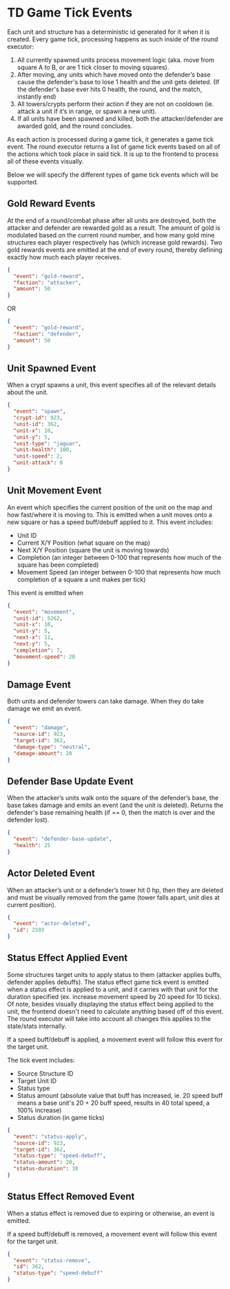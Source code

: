 # TD Game Tick Events

Each unit and structure has a deterministic id generated for it when it is created. Every game tick, processing happens as such inside of the round executor:

1. All currently spawned units process movement logic (aka. move from square A to B, or are 1 tick closer to moving squares).
2. After moving, any units which have moved onto the defender’s base cause the defender's base to lose 1 health and the unit gets deleted. (If the defender's base ever hits 0 health, the round, and the match, instantly end)
3. All towers/crypts perform their action if they are not on cooldown (ie. attack a unit if it’s in range, or spawn a new unit).
4. If all units have been spawned and killed, both the attacker/defender are awarded gold, and the round concludes.

As each action is processed during a game tick, it generates a game tick event. The round executor returns a list of game tick events based on all of the actions which took place in said tick. It is up to the frontend to process all of these events visually.

Below we will specify the different types of game tick events which will be supported.

## Gold Reward Events

At the end of a round/combat phase after all units are destroyed, both the attacker and defender are rewarded gold as a result. The amount of gold is modulated based on the current round number, and how many gold mine structures each player respectively has (which increase gold rewards). Two gold rewards events are emitted at the end of every round, thereby defining exactly how much each player receives.

```json
{
  "event": "gold-reward",
  "faction": "attacker",
  "amount": 50
}
```

OR

```json
{
  "event": "gold-reward",
  "faction": "defender",
  "amount": 50
}
```

## Unit Spawned Event

When a crypt spawns a unit, this event specifies all of the relevant details about the unit.

```json
{
  "event": "spawn",
  "crypt-id": 923,
  "unit-id": 362,
  "unit-x": 10,
  "unit-y": 5,
  "unit-type": "jaguar",
  "unit-health": 100,
  "unit-speed": 2,
  "unit-attack": 0
}
```

## Unit Movement Event

An event which specifies the current position of the unit on the map and how fast/where it is moving to. This is emitted when a unit moves onto a new square or has a speed buff/debuff applied to it. This event includes:

- Unit ID
- Current X/Y Position (what square on the map)
- Next X/Y Position (square the unit is moving towards)
- Completion (an integer between 0-100 that represents how much of the square has been completed)
- Movement Speed (an integer between 0-100 that represents how much completion of a square a unit makes per tick)

This event is emitted when

```json
{
  "event": "movement",
  "unit-id": 5262,
  "unit-x": 10,
  "unit-y": 5,
  "next-x": 11,
  "next-y": 5,
  "completion": 7,
  "movement-speed": 20
}
```

## Damage Event

Both units and defender towers can take damage. When they do take damage we emit an event.

```json
{
  "event": "damage",
  "source-id": 923,
  "target-id": 362,
  "damage-type": "neutral",
  "damage-amount": 20
}
```

## Defender Base Update Event

When the attacker’s units walk onto the square of the defender’s base, the base takes damage and emits an event (and the unit is deleted).
Returns the defender's base remaining health (if == 0, then the match is over and the defender lost).

```json
{
  "event": "defender-base-update",
  "health": 25
}
```

## Actor Deleted Event

When an attacker’s unit or a defender’s tower hit 0 hp, then they are deleted and must be visually removed from the game (tower falls apart, unit dies at current position).

```json
{
  "event": "actor-deleted",
  "id": 2593
}
```

## Status Effect Applied Event

Some structures target units to apply status to them (attacker applies buffs, defender applies debuffs). The status effect game tick event is emitted when a status effect is applied to a unit, and it carries with that unit for the duration specified (ex. increase movement speed by 20 speed for 10 ticks). Of note, besides visually displaying the status effect being applied to the unit, the frontend doesn't need to calculate anything based off of this event. The round executor will take into account all changes this applies to the state/stats internally.

If a speed buff/debuff is applied, a movement event will follow this event for the target unit.

The tick event includes:

- Source Structure ID
- Target Unit ID
- Status type
- Status amount (absolute value that buff has increased, ie. 20 speed buff means a base unit's 20 + 20 buff speed, results in 40 total speed, a 100% increase)
- Status duration (in game ticks)

```json
{
  "event": "status-apply",
  "source-id": 923,
  "target-id": 362,
  "status-type": "speed-debuff",
  "status-amount": 20,
  "status-duration": 30
}
```

## Status Effect Removed Event

When a status effect is removed due to expiring or otherwise, an event is emitted.

If a speed buff/debuff is removed, a movement event will follow this event for the target unit.

```json
{
  "event": "status-remove",
  "id": 362,
  "status-type": "speed-debuff"
}
```
